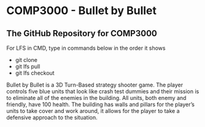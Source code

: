 # COMP3000 - Bullet by Bullet
## The GitHub Repository for COMP3000

For LFS in CMD, type in commands below in the order it shows
- git clone
- git lfs pull
- git lfs checkout

Bullet by Bullet is a 3D Turn-Based strategy shooter game. The player controls five blue units that look like crash test dummies and their mission is to eliminate all of the enemies in the building. All units, both enemy and friendly, have 100  health. The building has walls and pillars for the player’s units to take cover and work around, it allows for the player to take a defensive approach to the situation. 

